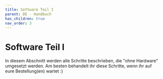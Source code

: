 ```yaml
---
title: Software Teil I
parent: DE - Handbuch
has_children: true
nav_order: 3
---
```


# Software Teil I

In diesem Abschnitt werden alle Schritte beschrieben, die "ohne Hardware" umgesetzt werden. Am besten behandelt ihr diese Schritte, wenn ihr auf eure Bestellung(en) wartet :)
